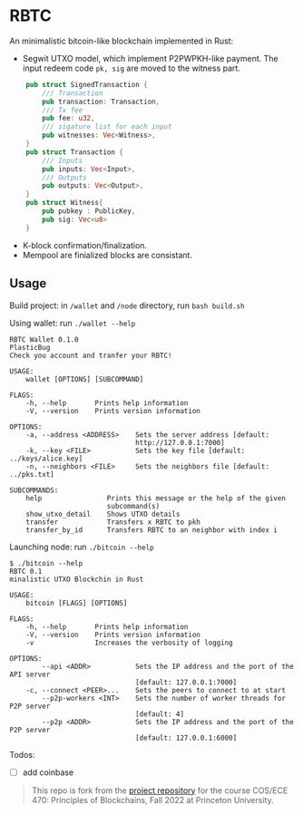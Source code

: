 # RBTC 

An minimalistic bitcoin-like blockchain implemented in Rust: 

- Segwit UTXO model, which implement P2PWPKH-like payment. The input redeem code `pk, sig` are moved to the witness part. 
```Rust 
    pub struct SignedTransaction {
        /// Transaction
        pub transaction: Transaction,
        /// Tx fee 
        pub fee: u32, 
        /// sigature list for each input 
        pub witnesses: Vec<Witness>,
    }
    pub struct Transaction {
        /// Inputs
        pub inputs: Vec<Input>,
        /// Outputs
        pub outputs: Vec<Output>, 
    }
    pub struct Witness{
        pub pubkey : PublicKey, 
        pub sig: Vec<u8>
    }
```
- K-block confirmation/finalization. 
- Mempool are finialized blocks are consistant. 

## Usage 

Build project: in `/wallet` and `/node` directory, run `bash build.sh`

Using wallet: run `./wallet --help`
```
RBTC Wallet 0.1.0
PlasticBug
Check you account and tranfer your RBTC!

USAGE:
    wallet [OPTIONS] [SUBCOMMAND]

FLAGS:
    -h, --help       Prints help information
    -V, --version    Prints version information

OPTIONS:
    -a, --address <ADDRESS>    Sets the server address [default:
                               http://127.0.0.1:7000]
    -k, --key <FILE>           Sets the key file [default: ../keys/alice.key]
    -n, --neighbors <FILE>     Sets the neighbors file [default: ../pks.txt]

SUBCOMMANDS:
    help                Prints this message or the help of the given
                        subcommand(s)
    show_utxo_detail    Shows UTXO details
    transfer            Transfers x RBTC to pkh
    transfer_by_id      Transfers RBTC to an neighbor with index i
```

Launching node: run `./bitcoin --help`

```
$ ./bitcoin --help
RBTC 0.1
minalistic UTXO Blockchin in Rust

USAGE:
    bitcoin [FLAGS] [OPTIONS]

FLAGS:
    -h, --help       Prints help information
    -V, --version    Prints version information
    -v               Increases the verbosity of logging

OPTIONS:
        --api <ADDR>           Sets the IP address and the port of the API server
                               [default: 127.0.0.1:7000]
    -c, --connect <PEER>...    Sets the peers to connect to at start
        --p2p-workers <INT>    Sets the number of worker threads for P2P server
                               [default: 4]
        --p2p <ADDR>           Sets the IP address and the port of the P2P server
                               [default: 127.0.0.1:6000]
```


Todos: 

- [ ] add coinbase 


> This repo is fork from the [project repository](https://github.com/Blockchains-Princeton/COS-ECE470-fa2022) for the course COS/ECE 470: Principles of Blockchains, Fall 2022 at Princeton University. 

